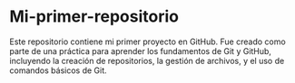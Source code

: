 # Mi-primer-repositorio
Este repositorio contiene mi primer proyecto en GitHub. Fue creado como parte de una práctica para aprender los fundamentos de Git y GitHub, incluyendo la creación de repositorios, la gestión de archivos, y el uso de comandos básicos de Git.
